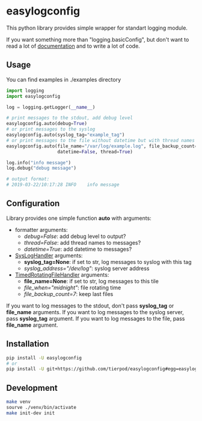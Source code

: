 easylogconfig
=============

This python library provides simple wrapper for standart logging module.

If you want something more than "logging.basicConfig", but don't want to read a lot of
[documentation][1] and to write a lot of code.

Usage
-----

You can find examples in ./examples directory

```python
import logging
import easylogconfig

log = logging.getLogger(__name__)

# print messages to the stdout, add debug level
easylogconfig.auto(debug=True)
# or print messages to the syslog
easylogconfig.auto(syslog_tag="example_tag")
# or print messages to the file without datetime but with thread names
easylogconfig.auto(file_name="/var/log/example.log", file_backup_count=30,
                   datetime=False, thread=True)

log.info("info message")
log.debug("debug message")

# output format:
# 2019-03-22/10:17:28 INFO    info message
```

Configuration
-------------

Library provides one simple function **auto** with arguments:

* formatter arguments:
  * *debug=False*: add debug level to output?
  * *thread=False*: add thread names to messages?
  * *datetime=True*: add datetime to messages?
* [SysLogHandler][2] arguments:
  * **syslog_tag=None**: if set to str, log messages to syslog with this tag
  * *syslog_address="/dev/log"*: syslog server address
* [TimedRotatingFileHandler][3] arguments:
  * **file_name=None**: if set to str, log messages to this tile
  * *file_when="midnight"*: file rotating time
  * *file_backup_count=7*: keep last files

If you want to log messages to the stdout, don't pass **syslog_tag** or **file_name** arguments. If
you want to log messages to the syslog server, pass **syslog_tag** argument. If you want to log
messages to the file, pass **file_name** argument.

Installation
------------

```bash
pip install -U easylogconfig
# or
pip install -U git+https://github.com/tierpod/easylogconfig#egg=easylogconfig
```

Development
-----------

```bash
make venv
sourve ./venv/bin/activate
make init-dev init
```

[1]: https://docs.python.org/2.7/howto/logging.html
[2]: https://docs.python.org/2.7/library/logging.handlers.html#sysloghandler
[3]: https://docs.python.org/2.7/library/logging.handlers.html#timedrotatingfilehandler
